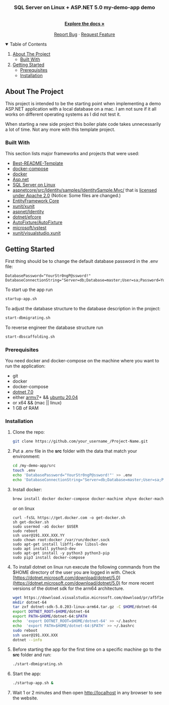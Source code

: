 <!--
*** Thanks for checking out the Best-README-Template. If you have a suggestion
*** that would make this better, please fork the repo and create a pull request
*** or simply open an issue with the tag "enhancement".
*** Thanks again! Now go create something AMAZING! :D
-->



<!-- PROJECT SHIELDS -->
<!--
*** I'm using markdown "reference style" links for readability.
*** Reference links are enclosed in brackets [ ] instead of parentheses ( ).
*** See the bottom of this document for the declaration of the reference variables
*** for contributors-url, forks-url, etc. This is an optional, concise syntax you may use.
*** https://www.markdownguide.org/basic-syntax/#reference-style-links
-->

<br />

  <h3 align="center">SQL Server on Linux + ASP.NET 5.0 my-demo-app demo</h3>

  <p align="center">
    <br />
    <a href="https://github.com/marcflohrer/AspNetOnSqlServer"><strong>Explore the docs »</strong></a>
    <br />
    <br />
    <a href="https://github.com/marcflohrer/AspNetOnSqlServer/issues/new/choose">Report Bug</a>
    ·
    <a href="https://github.com/marcflohrer/AspNetOnSqlServer/issues">Request Feature</a>
  </p>
</p>



<!-- TABLE OF CONTENTS -->
<details open="open">
  <summary>Table of Contents</summary>
  <ol>
    <li>
      <a href="#about-the-project">About The Project</a>
      <ul>
        <li><a href="#built-with">Built With</a></li>
      </ul>
    </li>
    <li>
      <a href="#getting-started">Getting Started</a>
      <ul>
        <li><a href="#prerequisites">Prerequisites</a></li>
        <li><a href="#installation">Installation</a></li>
      </ul>
    </li>
  </ol>
</details>



<!-- ABOUT THE PROJECT -->
## About The Project

This project is intended to be the starting point when implementing a demo ASP.NET application with a local database on a mac.
I am not sure if it all works on different operating systems as I did not test it.

When starting a new side project this boiler plate code takes unnecessarily a lot of time. Not any more with this template project.

### Built With

This section lists major frameworks and projects that were used:

* [Best-README-Template](https://github.com/othneildrew/Best-README-Template)
* [docker-compose](https://docs.docker.com/compose/)
* [docker](https://docs.docker.com/)
* [Asp.net](https://dotnet.microsoft.com/apps/aspnet)
* [SQL Server on Linux](https://docs.microsoft.com/en-us/sql/linux/sql-server-linux-overview?view=sql-server-ver15)
* [aspnetcore/src/Identity/samples/IdentitySample.Mvc/](https://github.com/dotnet/aspnetcore/tree/main/src/Identity/samples/IdentitySample.Mvc) that is [licensed under Apache 2.0](legal/aspnetcore/LICENSE) (Notice: Some files are changed.)
* [EntityFramework Core](https://docs.microsoft.com/en-us/ef/core/)
* [xunit/xunit](https://github.com/xunit/xunit)
* [aspnet/Identity](https://github.com/aspnet/Identity)
* [dotnet/efcore](https://github.com/dotnet/efcore)
* [AutoFixture/AutoFixture](https://github.com/AutoFixture/AutoFixture)
* [microsoft/vstest](https://github.com/microsoft/vstest)
* [xunit/visualstudio.xunit](https://github.com/xunit/visualstudio.xunit)

<!-- GETTING STARTED -->
## Getting Started

First thing should be to change the default database password in the .env file:

  ```.env
  DatabasePassword="YourStr0ngP@ssword!"
  DatabaseConnectionString="Server=db;Database=master;User=sa;Password=YourStr0ngP@ssword!;"
  ```

To start up the app run

  ```sh
  startup-app.sh
  ```

To adjust the database structure to the database description in the project:

  ```sh
  start-dbmigrating.sh
  ```

To reverse engineer the database structure run

  ```sh
  start-dbscaffolding.sh
  ```

### Prerequisites

You need docker and docker-compose on the machine where you want to run the application:

* git
* docker
* docker-compose
* [dotnet 7.0](https://dotnet.microsoft.com/download/dotnet/7.0)
* either [armv7](https://en.wikipedia.org/wiki/ARM_architecture)+ && [ubuntu 20.04](https://ubuntu.com/download/desktop?version=20.04&architecture=amd64)
* or x64 && (mac || linux)
* 1 GB of RAM

### Installation

1. Clone the repo:

   ```sh
   git clone https://github.com/your_username_/Project-Name.git
   ```
   
2. Put a .env file in the **src** folder with the data that match your environment:

   ```sh
   cd /my-demo-app/src
   touch .env
   echo 'DatabasePassword="YourStr0ngP@ssword!"' >> .env
   echo 'DatabaseConnectionString="Server=db;Database=master;User=sa;Password=YourStr0ngP@ssword!;"'  >> .env
   ```

3. Install docker:

   ```sh
   brew install docker docker-compose docker-machine xhyve docker-machine-driver-xhyve
   ```

   or on linux

   ```
   curl -fsSL https://get.docker.com -o get-docker.sh
   sh get-docker.sh
   sudo usermod -aG docker $USER
   sudo reboot
   ssh user@191.XXX.XXX.YY
   sudo chown root:docker /var/run/docker.sock
   sudo apt-get install libffi-dev libssl-dev
   sudo apt install python3-dev
   sudo apt-get install -y python3 python3-pip
   sudo pip3 install docker-compose 
   ```

4. To install dotnet on linux run execute the following commands from the $HOME directory of the user you are logged in with. Check [https://dotnet.microsoft.com/download/dotnet/5.0](https://dotnet.microsoft.com/download/dotnet/5.0) for more recent versions of the dotnet sdk for the arm64 architecture.

   ```sh
   wget https://download.visualstudio.microsoft.com/download/pr/af5f1e5b-d544-47af-b730-038e4258641b/bccb3982f5690134ab66748a5afc36c7/dotnet-sdk-5.0.203-linux-arm64.tar.gz
   mkdir dotnet-64
   tar zxf dotnet-sdk-5.0.203-linux-arm64.tar.gz -C $HOME/dotnet-64
   export DOTNET_ROOT=$HOME/dotnet-64
   export PATH=$HOME/dotnet-64:$PATH
   echo  'export DOTNET_ROOT=$HOME/dotnet-64' >> ~/.bashrc 
   echo  'export PATH=$HOME/dotnet-64:$PATH' >> ~/.bashrc 
   sudo reboot
   ssh user@191.XXX.XXX
   dotnet --info
   ```

5. Before starting the app for the first time on a specific machine go to the **src** folder and run:

   ```sh
   ./start-dbmigrating.sh
   ```

6. Start the app:

   ```sh
   ./startup-app.sh &
   ```
  
7. Wait 1 or 2 minutes and then open [http://localhost](http://localhost) in any browser to see the website.
